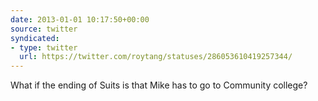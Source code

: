 ```yaml
---
date: 2013-01-01 10:17:50+00:00
source: twitter
syndicated:
- type: twitter
  url: https://twitter.com/roytang/statuses/286053610419257344/
---
```


What if the ending of Suits is that Mike has to go to Community college?